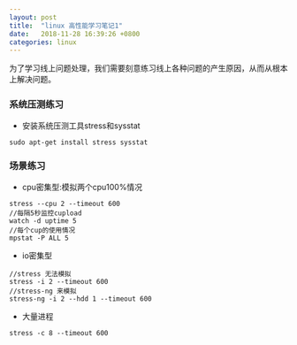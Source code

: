 ```yaml
---
layout: post
title:  "linux 高性能学习笔记1"
date:   2018-11-28 16:39:26 +0800
categories: linux
---
```


为了学习线上问题处理，我们需要刻意练习线上各种问题的产生原因，从而从根本上解决问题。

### 系统压测练习
* 安装系统压测工具stress和sysstat

```
sudo apt-get install stress sysstat
```

### 场景练习
* cpu密集型:模拟两个cpu100%情况

```
stress --cpu 2 --timeout 600
//每隔5秒监控cupload
watch -d uptime 5
//每个cup的使用情况
mpstat -P ALL 5
```

* io密集型

```
//stress 无法模拟
stress -i 2 --timeout 600
//stress-ng 来模拟
stress-ng -i 2 --hdd 1 --timeout 600
```

* 大量进程

```
stress -c 8 --timeout 600
```
